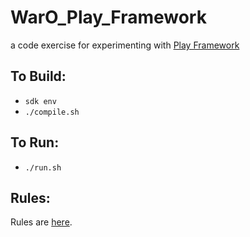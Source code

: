 
WarO_Play_Framework
=========

a code exercise for experimenting with [Play Framework](https://www.playframework.com/)

To Build:
---------

* `sdk env`
* `./compile.sh`

To Run:
---------

* `./run.sh`

Rules:
---------

Rules are [here](Rules.md).
